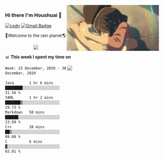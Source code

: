 <img  align='right' height="150" src="https://github.com/LikeRainDay/LikeRainDay/blob/master/pic/img_rain_1.gif?raw=true">



### Hi there I'm Houshuai :lemon:

[![csdn](https://img.shields.io/badge/-csdn-c14438?style=flat-square&logo=c&logoColor=white)](https://blog.csdn.net/qq_15807167)
[![Gmail Badge](https://img.shields.io/badge/-gmail-c14438?style=flat-square&logo=Gmail&logoColor=white&link=mailto:houshuai0816@gmail.com)](mailto:houshuai0816@gmail.com)

🚀Welcome to the rain planet🌎

<center>
<img align='center'  src="https://source.unsplash.com/random/1200x600">
</center>

📊 **This week I spent my time on**

<img align='right'   width="300" src="https://github-readme-stats.vercel.app/api?username=LikeRainDay&show_icons=true&title_color=fff&icon_color=79ff97&text_color=9f9f9f&bg_color=151515">

<!--START_SECTION:waka-->
```text
Week: 23 December, 2020 - 30 December, 2020

Java       1 hr 6 mins     ████████░░░░░░░░░░░░░░░░░   31.56 % 
YAML       1 hr 2 mins     ███████▒░░░░░░░░░░░░░░░░░   29.73 % 
Markdown   50 mins         ██████░░░░░░░░░░░░░░░░░░░   23.99 % 
C++        20 mins         ██▒░░░░░░░░░░░░░░░░░░░░░░   09.89 % 
C          6 mins          ▓░░░░░░░░░░░░░░░░░░░░░░░░   03.01 % 
```
<!--END_SECTION:waka-->
